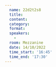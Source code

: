 ```yaml
---
  name: 22d2t2s8
  title: 
  content:
  category: 
  format: 
  speakers: 
    - 
  room: Mezzanine
  date: 14/10/2022
  time_start: '16:45'
  time_end: '17:30'
---
```

